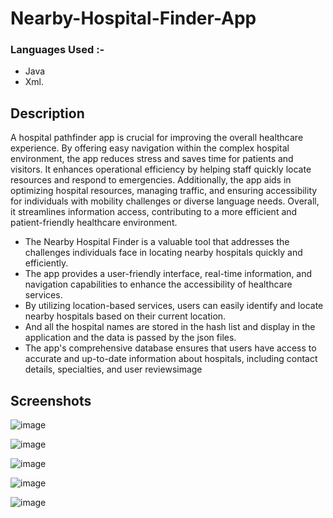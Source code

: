 # Nearby-Hospital-Finder-App
### Languages Used :- 
- Java
- Xml.

## Description

A hospital pathfinder app is crucial for improving the overall healthcare experience. By offering easy navigation within the complex hospital environment, the app reduces stress and saves time for patients and visitors. It enhances operational efficiency by helping staff quickly locate resources and respond to emergencies. Additionally, the app aids in optimizing hospital resources, managing traffic, and ensuring accessibility for individuals with mobility challenges or diverse language needs. Overall, it streamlines information access, contributing to a more efficient and patient-friendly healthcare environment.

- The Nearby Hospital Finder is a valuable tool that addresses the challenges individuals face in locating nearby hospitals quickly and efficiently.
- The app provides a user-friendly interface, real-time information, and navigation capabilities to enhance the accessibility of healthcare services.
- By utilizing location-based services, users can easily identify and locate nearby hospitals based on their current location.
- And all the hospital names are stored in the hash list and display in the application and the data is passed by the json files.
- The app's comprehensive database ensures that users have access to accurate and up-to-date information about hospitals, including contact details, specialties, and user reviewsimage





## Screenshots

![image](https://github.com/Pheonix05/Nearby-Hospital-Finder-App/assets/119280316/5dd2a639-568b-4389-9a08-048bfe29d2b8)

![image](https://github.com/Pheonix05/Nearby-Hospital-Finder-App/assets/119280316/09e9b0ff-e84b-449e-896d-9fdbc27fae14)

![image](https://github.com/Pheonix05/Nearby-Hospital-Finder-App/assets/119280316/6cfc60fe-65ec-4836-a945-94e2dc3adf28)

![image](https://github.com/Pheonix05/Nearby-Hospital-Finder-App/assets/119280316/25b07b7f-9a39-4414-8030-94702adb3602)

![image](https://github.com/Pheonix05/Nearby-Hospital-Finder-App/assets/119280316/9b7db01b-2950-445c-a312-78bebf0fd766)

